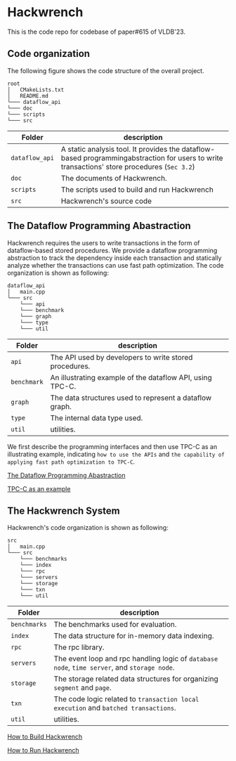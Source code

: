 # Hackwrench

This is the code repo for codebase of paper#615 of VLDB'23. 

## Code organization

The following figure shows the code structure of the overall project.

```
root
│   CMakeLists.txt
│   README.md
└─── dataflow_api
└─── doc
└─── scripts
└─── src
```
| Folder | description  |
|--------|----------|
| `dataflow_api` | A static analysis tool. It provides the dataflow-based programmingabstraction for users to write transactions' store procedures (`Sec 3.2`) |
| `doc` | The documents of Hackwrench. |
| `scripts` | The scripts used to build and run Hackwrench |
| `src` | Hackwrench's source code |

## The Dataflow Programming Abastraction

Hackwrench requires the users to write transactions in the form of dataflow-based stored procedures. We provide a dataflow programming abstraction to track the dependency inside each transaction and statically analyze whether the transactions can use fast path optimization. The code organization is shown as following:

```
dataflow_api
│   main.cpp
└─── src
    └─── api
    └─── benchmark
    └─── graph
    └─── type
    └─── util
```


| Folder | description  |
|--------|----------|
| `api` | The API used by developers to write stored procedures.  |
| `benchmark` | An illustrating example of the dataflow API, using TPC-C. |
| `graph` | The data structures used to represent a dataflow graph. |
| `type` | The internal data type used. |
| `util` | utilities. |


We first describe the programming interfaces and then use TPC-C as an illustrating example, indicating `how to use the APIs` and `the capability of applying fast path optimization to TPC-C`.

[The Dataflow Programming Abastraction](./doc/dataflow_api/api.md)

[TPC-C as an example](./doc/dataflow_api/tpcc.md)

## The Hackwrench System

Hackwrench's code organization is shown as following:

```
src
│   main.cpp
└─── src
    └─── benchmarks
    └─── index
    └─── rpc
    └─── servers
    └─── storage
    └─── txn
    └─── util
```

| Folder | description  |
|--------|----------|
| `benchmarks` | The benchmarks used for evaluation.  |
| `index` | The data structure for in-memory data indexing. |
| `rpc` | The rpc library. |
| `servers` | The event loop and rpc handling logic of `database node`, `time server`, and `storage node`. |
| `storage` | The storage related data structures for organizing `segment` and `page`. |
| `txn` | The code logic related to `transaction local execution` and `batched transactions`. |
| `util` | utilities. |

[How to Build Hackwrench](./doc/hackwrench/build.md)

[How to Run Hackwrench](./doc/hackwrench/run.md)

<!-- ## Evaluating the FoundationDB

[How to Evaluate FoundationDB](https://anonymous.4open.science/r/FoundationDB-Evaluation/README.md) -->
